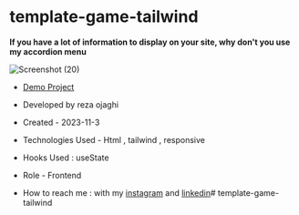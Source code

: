 # template-game-tailwind
**If you have a lot of information to display on your site, why don't you use my accordion menu**

![Screenshot (20)](https://github.com/REZA-OJAGHI-DRO/template-game-tailwind/assets/145910720/3fa2877d-8b64-4a7f-8316-4a7957a76f27)

- [Demo Project](https://reza-ojaghi-dro.github.io/template-game-tailwind/)
 
- Developed by reza ojaghi

- Created - 2023-11-3

- Technologies Used - Html , tailwind , responsive

- Hooks Used : useState 

- Role - Frontend

- How to reach me : with my [instagram](https://www.instagram.com/reza-ojaghi-dro) and [linkedin](https://www.linkedin.com/in/reza-ojaghi-428748280/)# template-game-tailwind


